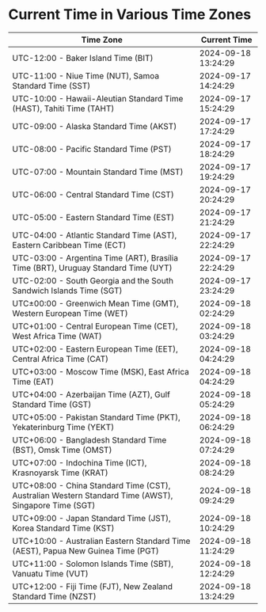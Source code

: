 # Current Time in Various Time Zones

| Time Zone | Current Time |
|-----------|--------------|
| UTC-12:00 - Baker Island Time (BIT) | 2024-09-18 13:24:29 |
| UTC-11:00 - Niue Time (NUT), Samoa Standard Time (SST) | 2024-09-17 14:24:29 |
| UTC-10:00 - Hawaii-Aleutian Standard Time (HAST), Tahiti Time (TAHT) | 2024-09-17 15:24:29 |
| UTC-09:00 - Alaska Standard Time (AKST) | 2024-09-17 17:24:29 |
| UTC-08:00 - Pacific Standard Time (PST) | 2024-09-17 18:24:29 |
| UTC-07:00 - Mountain Standard Time (MST) | 2024-09-17 19:24:29 |
| UTC-06:00 - Central Standard Time (CST) | 2024-09-17 20:24:29 |
| UTC-05:00 - Eastern Standard Time (EST) | 2024-09-17 21:24:29 |
| UTC-04:00 - Atlantic Standard Time (AST), Eastern Caribbean Time (ECT) | 2024-09-17 22:24:29 |
| UTC-03:00 - Argentina Time (ART), Brasília Time (BRT), Uruguay Standard Time (UYT) | 2024-09-17 22:24:29 |
| UTC-02:00 - South Georgia and the South Sandwich Islands Time (SGT) | 2024-09-17 23:24:29 |
| UTC±00:00 - Greenwich Mean Time (GMT), Western European Time (WET) | 2024-09-18 02:24:29 |
| UTC+01:00 - Central European Time (CET), West Africa Time (WAT) | 2024-09-18 03:24:29 |
| UTC+02:00 - Eastern European Time (EET), Central Africa Time (CAT) | 2024-09-18 04:24:29 |
| UTC+03:00 - Moscow Time (MSK), East Africa Time (EAT) | 2024-09-18 04:24:29 |
| UTC+04:00 - Azerbaijan Time (AZT), Gulf Standard Time (GST) | 2024-09-18 05:24:29 |
| UTC+05:00 - Pakistan Standard Time (PKT), Yekaterinburg Time (YEKT) | 2024-09-18 06:24:29 |
| UTC+06:00 - Bangladesh Standard Time (BST), Omsk Time (OMST) | 2024-09-18 07:24:29 |
| UTC+07:00 - Indochina Time (ICT), Krasnoyarsk Time (KRAT) | 2024-09-18 08:24:29 |
| UTC+08:00 - China Standard Time (CST), Australian Western Standard Time (AWST), Singapore Time (SGT) | 2024-09-18 09:24:29 |
| UTC+09:00 - Japan Standard Time (JST), Korea Standard Time (KST) | 2024-09-18 10:24:29 |
| UTC+10:00 - Australian Eastern Standard Time (AEST), Papua New Guinea Time (PGT) | 2024-09-18 11:24:29 |
| UTC+11:00 - Solomon Islands Time (SBT), Vanuatu Time (VUT) | 2024-09-18 12:24:29 |
| UTC+12:00 - Fiji Time (FJT), New Zealand Standard Time (NZST) | 2024-09-18 13:24:29 |
